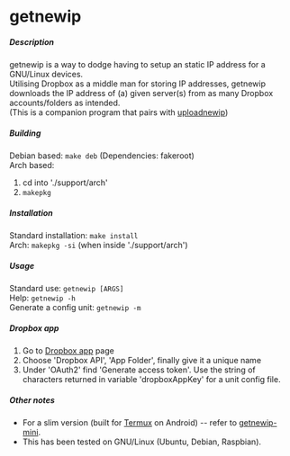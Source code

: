 # getnewip  

##### Description  
getnewip is a way to dodge having to setup an static IP address for a GNU/Linux devices.  
Utilising Dropbox as a middle man for storing IP addresses, getnewip downloads the IP address of (a) given server(s) from as many Dropbox accounts/folders as intended.  
(This is a companion program that pairs with [uploadnewip](https://github.com/BobyMCbobs/uploadnewip))  

##### Building
Debian based: `make deb` (Dependencies: fakeroot)  
Arch based:  
1. cd into './support/arch'  
2. `makepkg`  

##### Installation  
Standard installation: `make install`  
Arch: `makepkg -si` (when inside './support/arch')  

##### Usage  
Standard use: `getnewip [ARGS]`  
Help: `getnewip -h`  
Generate a config unit: `getnewip -m`  

##### Dropbox app  
1. Go to [Dropbox app](https://www.dropbox.com/developers/apps) page  
2. Choose 'Dropbox API', 'App Folder', finally give it a unique name  
3. Under 'OAuth2' find 'Generate access token'. Use the string of characters returned in variable 'dropboxAppKey' for a unit config file.  

##### Other notes    
- For a slim version (built for [Termux](https://termux.com/) on Android) -- refer to [getnewip-mini](https://github.com/BobyMCbobs/getnewip-mini).  
- This has been tested on GNU/Linux (Ubuntu, Debian, Raspbian).  
